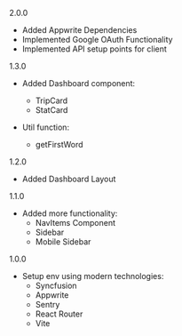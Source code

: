 2.0.0

- Added Appwrite Dependencies
- Implemented Google OAuth Functionality
- Implemented API setup points for client

1.3.0

- Added Dashboard component:
  - TripCard
  - StatCard

- Util function:
  - getFirstWord

1.2.0

- Added Dashboard Layout

1.1.0

- Added more functionality:
  - NavItems Component
  - Sidebar
  - Mobile Sidebar

1.0.0

- Setup env using modern technologies:
  - Syncfusion
  - Appwrite
  - Sentry
  - React Router
  - Vite
